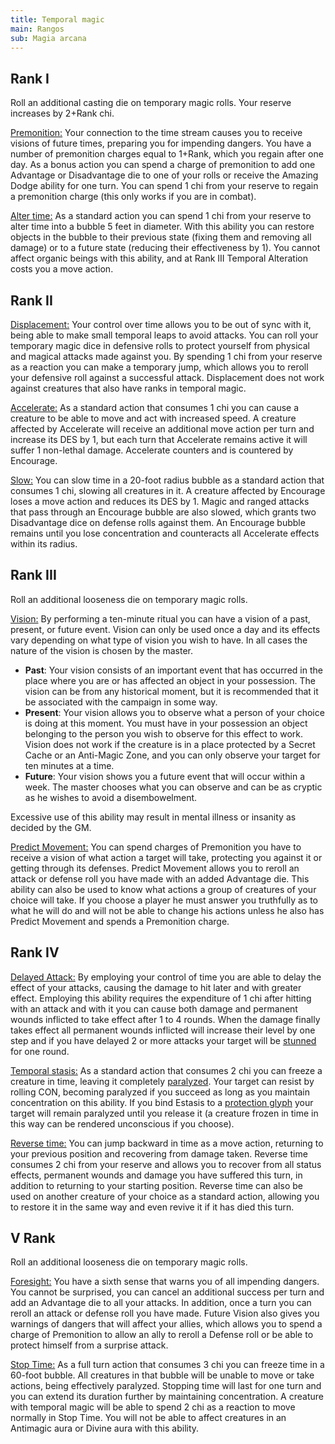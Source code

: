 ```yaml
---
title: Temporal magic
main: Rangos
sub: Magia arcana
---
```


## Rank I

Roll an additional casting die on temporary magic rolls. Your reserve increases by 2+Rank chi.

<u>Premonition:</u> Your connection to the time stream causes you to receive visions of future times, preparing you for impending dangers. You have a number of premonition charges equal to 1+Rank, which you regain after one day. As a bonus action you can spend a charge of premonition to add one Advantage or Disadvantage die to one of your rolls or receive the Amazing Dodge ability for one turn. You can spend 1 chi from your reserve to regain a premonition charge (this only works if you are in combat).

<u>Alter time:</u> As a standard action you can spend 1 chi from your reserve to alter time into a bubble 5 feet in diameter. With this ability you can restore objects in the bubble to their previous state (fixing them and removing all damage) or to a future state (reducing their effectiveness by 1). You cannot affect organic beings with this ability, and at Rank III Temporal Alteration costs you a move action.

## Rank II

<u>Displacement:</u> Your control over time allows you to be out of sync with it, being able to make small temporal leaps to avoid attacks. You can roll your temporary magic dice in defensive rolls to protect yourself from physical and magical attacks made against you. By spending 1 chi from your reserve as a reaction you can make a temporary jump, which allows you to reroll your defensive roll against a successful attack. Displacement does not work against creatures that also have ranks in temporal magic.

<u>Accelerate:</u> As a standard action that consumes 1 chi you can cause a creature to be able to move and act with increased speed. A creature affected by Accelerate will receive an additional move action per turn and increase its DES by 1, but each turn that Accelerate remains active it will suffer 1 non-lethal damage. Accelerate counters and is countered by Encourage.

<u>Slow:</u> You can slow time in a 20-foot radius bubble as a standard action that consumes 1 chi, slowing all creatures in it. A creature affected by Encourage loses a move action and reduces its DES by 1. Magic and ranged attacks that pass through an Encourage bubble are also slowed, which grants two Disadvantage dice on defense rolls against them. An Encourage bubble remains until you lose concentration and counteracts all Accelerate effects within its radius. 

## Rank III

Roll an additional looseness die on temporary magic rolls. 

<u>Vision:</u> By performing a ten-minute ritual you can have a vision of a past, present, or future event. Vision can only be used once a day and its effects vary depending on what type of vision you wish to have. In all cases the nature of the vision is chosen by the master.

- **Past**: Your vision consists of an important event that has occurred in the place where you are or has affected an object in your possession. The vision can be from any historical moment, but it is recommended that it be associated with the campaign in some way.
- **Present**: Your vision allows you to observe what a person of your choice is doing at this moment. You must have in your possession an object belonging to the person you wish to observe for this effect to work. Vision does not work if the creature is in a place protected by a Secret Cache or an Anti-Magic Zone, and you can only observe your target for ten minutes at a time.
- **Future**: Your vision shows you a future event that will occur within a week. The master chooses what you can observe and can be as cryptic as he wishes to avoid a disembowelment. 

Excessive use of this ability may result in mental illness or insanity as decided by the GM.

<u>Predict Movement:</u> You can spend charges of Premonition you have to receive a vision of what action a target will take, protecting you against it or getting through its defenses. Predict Movement allows you to reroll an attack or defense roll you have made with an added Advantage die. This ability can also be used to know what actions a group of creatures of your choice will take. If you choose a player he must answer you truthfully as to what he will do and will not be able to change his actions unless he also has Predict Movement and spends a Premonition charge.

## Rank IV

<u>Delayed Attack:</u> By employing your control of time you are able to delay the effect of your attacks, causing the damage to hit later and with greater effect. Employing this ability requires the expenditure of 1 chi after hitting with an attack and with it you can cause both damage and permanent wounds inflicted to take effect after 1 to 4 rounds. When the damage finally takes effect all permanent wounds inflicted will increase their level by one step and if you have delayed 2 or more attacks your target will be [stunned](https://raldamain.com/rules/Reglas%20principales/Efectos%20de%20estado.html#aturdida) for one round.

<u>Temporal stasis:</u> As a standard action that consumes 2 chi you can freeze a creature in time, leaving it completely [paralyzed](https://raldamain.com/rules/Reglas%20principales/Efectos%20de%20estado.html#paralizada). Your target can resist by rolling CON, becoming paralyzed if you succeed as long as you maintain concentration on this ability. If you bind Estasis to a [protection glyph](https://raldamain.com/rules/Rangos/Magia%20arcana/magia%20protectora.html#rango-iii) your target will remain paralyzed until you release it (a creature frozen in time in this way can be rendered unconscious if you choose).

<u>Reverse time:</u> You can jump backward in time as a move action, returning to your previous position and recovering from damage taken. Reverse time consumes 2 chi from your reserve and allows you to recover from all status effects, permanent wounds and damage you have suffered this turn, in addition to returning to your starting position. Reverse time can also be used on another creature of your choice as a standard action, allowing you to restore it in the same way and even revive it if it has died this turn. 

## V Rank 

Roll an additional looseness die on temporary magic rolls.

<u>Foresight:</u> You have a sixth sense that warns you of all impending dangers. You cannot be surprised, you can cancel an additional success per turn and add an Advantage die to all your attacks. In addition, once a turn you can reroll an attack or defense roll you have made. Future Vision also gives you warnings of dangers that will affect your allies, which allows you to spend a charge of Premonition to allow an ally to reroll a Defense roll or be able to protect himself from a surprise attack.

<u>Stop Time:</u> As a full turn action that consumes 3 chi you can freeze time in a 60-foot bubble. All creatures in that bubble will be unable to move or take actions, being effectively paralyzed. Stopping time will last for one turn and you can extend its duration further by maintaining concentration. A creature with temporal magic will be able to spend 2 chi as a reaction to move normally in Stop Time. You will not be able to affect creatures in an Antimagic aura or Divine aura with this ability. 
